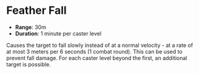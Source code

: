 # Feather Fall

* **Range**: 30m
* **Duration**: 1 minute per caster level

Causes the target to fall slowly instead of at a normal velocity - at a rate of at most 3 meters per 6 seconds (1 combat round). This can be used to prevent fall damage. For each caster level beyond the first, an additional target is possible.